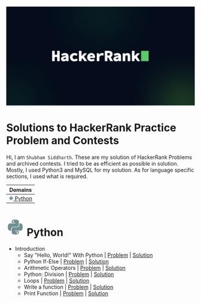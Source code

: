 <a href="https://www.hackerrank.com/" alt="hackerrank.com"><img src="./assets/hackerrank.png"></a>

# Solutions to HackerRank Practice Problem and Contests

Hi, I am <a href="https://www.hackerrank.com/profile/s_sid_OO7" style="text-decoration: none; color: inherit;">`Shubham Siddharth`</a>. These are my solution of HackerRank Problems and archived contests. I tried to be as efficient as possible in solution. Mostly, I used Python3 and MySQL for my solution. As for language specific sections, I used what is required. 

| Domains |
|:---:|
| [<img src="./assets/Python.svg" height="12"> Python ](#python)|

# <img src="./assets/Python.svg"> Python

- Introduction
    - Say "Hello, World!" With Python | [Problem](https://www.hackerrank.com/challenges/py-hello-world/problem) | [Solution](./08.%20Python/01.%20Introduction/001.%20Say%20Hello,%20World!%20With%20Python.py)
    - Python If-Else | [Problem](https://www.hackerrank.com/challenges/py-if-else/problem) | [Solution](08.%20Python/01.%20Introduction/002.%20Python%20If-Else.py)
    - Arithmetic Operators | [Problem](https://www.hackerrank.com/challenges/python-arithmetic-operators/problem) | [Solution](08.%20Python/01.%20Introduction/003.%20Arithmetic%20Operators.py)
    - Python: Division | [Problem](https://www.hackerrank.com/challenges/python-division/problem) | [Solution](08.%20Python/01.%20Introduction/004.%20Python%20Division.py)
    - Loops | [Problem](https://www.hackerrank.com/challenges/python-loops/problem) | [Solution](08.%20Python/01.%20Introduction/005.%20Loops.py)
    - Write a function | [Problem](https://www.hackerrank.com/challenges/write-a-function/problem) | [Solution](08.%20Python/01.%20Introduction/006.%20Write%20a%20function.py)
    - Print Function | [Problem](https://www.hackerrank.com/challenges/python-print/problem) | [Solution](08.%20Python/01.%20Introduction/007.%20Print%20Function.py)